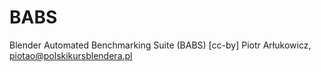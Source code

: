 # BABS
Blender Automated Benchmarking Suite (BABS)
[cc-by] Piotr Arłukowicz, <piotao@polskikursblendera.pl>

